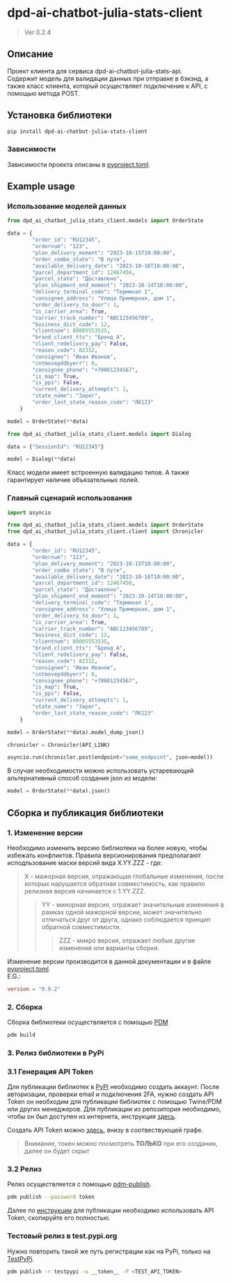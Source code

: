 # dpd-ai-chatbot-julia-stats-client

>Ver 0.2.4

## Описание  

Проект клиента для сервиса dpd-ai-chatbot-julia-stats-api.  
Содержит модель для валидации данных при отправке в бэкэнд, а также класс клиента, который осуществляет подключение к API, с помощью метода POST.  

## Установка библиотеки

```sh
pip install dpd-ai-chatbot-julia-stats-client
```

### Зависимости

Зависимости проекта описаны в [pyproject.toml](pyproject.toml).

## Example usage  

### Использование моделей данных

```python
from dpd_ai_chatbot_julia_stats_client.models import OrderState

data = {
        "order_id": "RU12345",
        "ordernum": "123",
        "plan_delivery_moment": "2023-10-15T10:00:00",
        "order_combo_state": "В пути",
        "available_delivery_date": "2023-10-16T10:00:00",
        "parcel_department_id": 12467456,
        "parcel_state": "Доставлено",
        "plan_shipment_end_moment": "2023-10-14T18:00:00",
        "delivery_terminal_code": "Терминал 1",
        "consignee_address": "Улица Примерная, дом 1",
        "order_delivery_to_door": 1,
        "is_carrier_area": True,
        "carrier_track_number": "ABC123456789",
        "business_dict_code": 12,
        "clientnom": 88005553535,
        "brand_client_tts": "Бренд A",
        "client_redelivery_pay": False,
        "reason_code": 82312,
        "consignee": "Иван Иванов",
        "cntmovepddbyerr": 0,
        "consignee_phone": "+70001234567",
        "is_map": True,
        "is_pps": False,
        "current_delivery_attempts": 1,
        "state_name": "Зарег",
        "order_last_state_reason_code": "ЛК123"
    }

model = OrderState(**data)


```

```python
from dpd_ai_chatbot_julia_stats_client.models import Dialog

data = {"SessionId": "RU12345"}

model = Dialog(**data)
```

Класс модели имеет встроенную валидацию типов. А также гарантирует наличие объязательных полей.  

### Главный сценарий использования

```python
import asyncio

from dpd_ai_chatbot_julia_stats_client.models import OrderState
from dpd_ai_chatbot_julia_stats_client.client import Chronicler

data = {
        "order_id": "RU12345",
        "ordernum": "123",
        "plan_delivery_moment": "2023-10-15T10:00:00",
        "order_combo_state": "В пути",
        "available_delivery_date": "2023-10-16T10:00:00",
        "parcel_department_id": 12467456,
        "parcel_state": "Доставлено",
        "plan_shipment_end_moment": "2023-10-14T18:00:00",
        "delivery_terminal_code": "Терминал 1",
        "consignee_address": "Улица Примерная, дом 1",
        "order_delivery_to_door": 1,
        "is_carrier_area": True,
        "carrier_track_number": "ABC123456789",
        "business_dict_code": 12,
        "clientnom": 88005553535,
        "brand_client_tts": "Бренд A",
        "client_redelivery_pay": False,
        "reason_code": 82312,
        "consignee": "Иван Иванов",
        "cntmovepddbyerr": 0,
        "consignee_phone": "+70001234567",
        "is_map": True,
        "is_pps": False,
        "current_delivery_attempts": 1,
        "state_name": "Зарег",
        "order_last_state_reason_code": "ЛК123"
    }

model = OrderState(**data).model_dump_json()

chronicler = Chronicler(API_LINK)

asyncio.run(chronicler.post(endpoint="some_endpoint", json=model))

```

В случае необходимости можно использовать устаревающий альтернативный способ создания json из модели:  

```python
model = OrderState(**data).json() 
```

## Сборка и публикация библиотеки

### 1. Изменение версии  

Необходимо изменить версию библиотеки на более новую, чтобы избежать конфликтов. Правила версионирования предполагают исподльзование маски версий вида X.YY.ZZZ - где:  
> X - мажорная версия, отражающая глобальные изменения, после которых нарушается обратная совместимость, как правило релизная версия начинается с 1.YY.ZZZ.
>> YY - минорная версия, отражает значительные изменения в рамках одной мажорной версии, может значительно отличаться друг от друга, однако соблюдается принцип обратной совместимости.
>>> ZZZ - микро версия, отражает любые другие изменения или варианты сборки.

Изменение версии производится в данной документации и в файле [pyproject.toml](pyproject.toml).  
E.G.:  

```toml
version = "0.9.2"
```

### 2. Сборка

Сборка библиотеки осуществляется с помощью [PDM](https://pdm-project.org/en/latest/)

```sh
pdm build
```

### 3. Релиз библиотеки в PyPi

### 3.1 Генерация API Token

Для публикации библиотек в [PyPi](https://pypi.org/) необходимо создать аккаунт. После авторизации, проверки email и подключения 2FA, нужно создать API Token он необходим для публикации библиотек с помощью Twine/PDM или других менеджеров. Для публикации из репозитория необходимо, чтобы он был доступен из интернета, инструкция [здесь](https://pypi.org/manage/account/publishing/).  

Создать API Token можно [здесь](https://pypi.org/manage/account/), внизу в соотвествующей графе.  
> Внимание, токен можно посмотреть **ТОЛЬКО** при его создании, далее он будет скрыт

### 3.2 Релиз

Релиз осуществляется с помощью [pdm-publish](https://github.com/branchvincent/pdm-publish).  

```sh
pdm publish --password token
```

Далее по [инструкции](https://packaging.python.org/en/latest/tutorials/packaging-projects/#uploading-your-project-to-pypi) для публикации необходимо использовать API Token, скопируйте его полностью.  

### Тестовый релиз в test.pypi.org

Нужно повторить такой же путь регистрации как на PyPi, только на [TestPyPi](https://test.pypi.org/).  

```sh
pdm publish -r testpypi -u __token__ -P <TEST_API_TOKEN>
```
